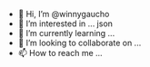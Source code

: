 - 👋 Hi, I’m @winnygaucho
- 👀 I’m interested in ... json 
- 🌱 I’m currently learning ...
- 💞️ I’m looking to collaborate on ...
- 📫 How to reach me ...

<!---
winnygaucho/winnygaucho is a ✨ special ✨ repository because its `README.md` (this file) appears on your GitHub profile.
You can click the Preview link to take a look at your changes.
--->
